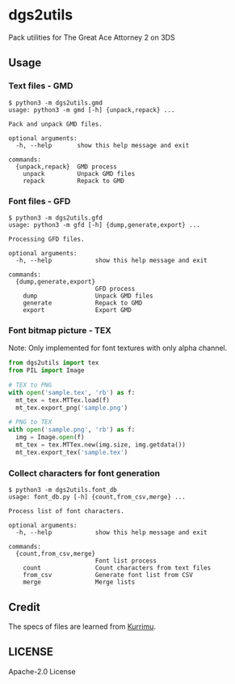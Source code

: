# dgs2utils
Pack utilities for The Great Ace Attorney 2 on 3DS

## Usage

### Text files - GMD

```
$ python3 -m dgs2utils.gmd
usage: python3 -m gmd [-h] {unpack,repack} ...

Pack and unpack GMD files.

optional arguments:
  -h, --help       show this help message and exit

commands:
  {unpack,repack}  GMD process
    unpack         Unpack GMD files
    repack         Repack to GMD
```

### Font files - GFD

```
$ python3 -m dgs2utils.gfd
usage: python3 -m gfd [-h] {dump,generate,export} ...

Processing GFD files.

optional arguments:
  -h, --help            show this help message and exit

commands:
  {dump,generate,export}
                        GFD process
    dump                Unpack GMD files
    generate            Repack to GMD
    export              Export GMD
```

### Font bitmap picture - TEX
Note: Only implemented for font textures with only alpha channel.

```python
from dgs2utils import tex
from PIL import Image

# TEX to PNG
with open('sample.tex', 'rb') as f:
  mt_tex = tex.MTTex.load(f)
  mt_tex.export_png('sample.png')

# PNG to TEX
with open('sample.png', 'rb') as f:
  img = Image.open(f)
  mt_tex = tex.MTTex.new(img.size, img.getdata())
  mt_tex.export_tex('sample.tex')
```

### Collect characters for font generation
```
$ python3 -m dgs2utils.font_db
usage: font_db.py [-h] {count,from_csv,merge} ...

Process list of font characters.

optional arguments:
  -h, --help            show this help message and exit

commands:
  {count,from_csv,merge}
                        Font list process
    count               Count characters from text files
    from_csv            Generate font list from CSV
    merge               Merge lists
```

## Credit
The specs of files are learned from [Kurrimu](https://github.com/IcySon55/Kuriimu).

## LICENSE

Apache-2.0 License
